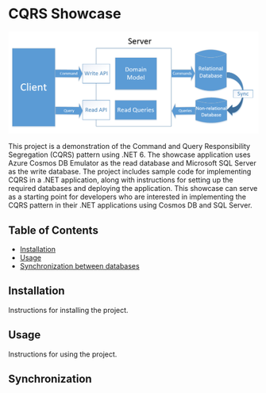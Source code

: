 # CQRS Showcase

![CQRS Arquitecture image](images/cqrs_arquitecture_image.png)

This project is a demonstration of the Command and Query Responsibility Segregation (CQRS) pattern using .NET 6. The showcase application uses Azure Cosmos DB Emulator as the read database and Microsoft SQL Server as the write database. The project includes sample code for implementing CQRS in a .NET application, along with instructions for setting up the required databases and deploying the application. This showcase can serve as a starting point for developers who are interested in implementing the CQRS pattern in their .NET applications using Cosmos DB and SQL Server.

## Table of Contents

- [Installation](#installation)
- [Usage](#usage)
- [Synchronization between databases](#synchronization)

## Installation

Instructions for installing the project.

## Usage

Instructions for using the project.

## Synchronization

